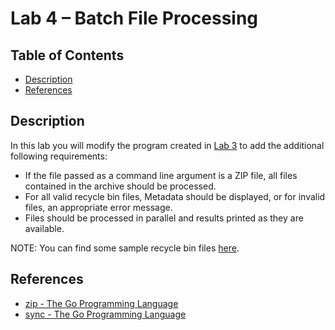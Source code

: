 # Lab 4 – Batch File Processing

## Table of Contents

* [Description](#description)
* [References](#references)

## Description

In this lab you will modify the program created in [Lab 3](../lab%203) to add the additional following requirements:

* If the file passed as a command line argument is a ZIP file, all files contained in the archive should be processed.
* For all valid recycle bin files, Metadata should be displayed, or for invalid files, an appropriate error message.
* Files should be processed in parallel and results printed as they are available.

NOTE: You can find some sample recycle bin files [here](../samples.zip).

## References

* [zip - The Go Programming Language](https://golang.org/pkg/archive/zip/)
* [sync - The Go Programming Language](https://golang.org/pkg/sync/)

